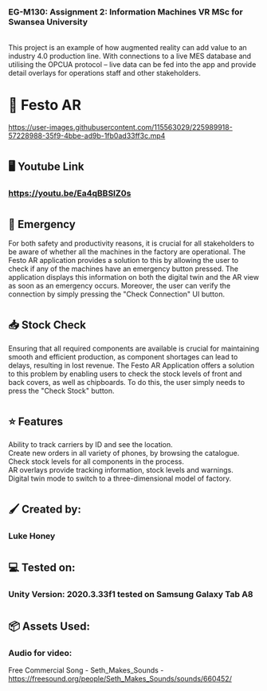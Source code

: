 
### EG-M130: Assignment 2: Information Machines VR MSc for Swansea University 
<br/>
This project is an example of how augmented reality can add value to an industry 4.0 production line. With connections to a live MES database and utilising the OPCUA protocol – live data can be fed into the app and provide detail overlays for operations staff and other stakeholders. <br/>

# :iphone: Festo AR



https://user-images.githubusercontent.com/115563029/225989918-57228988-35f9-4bbe-ad9b-1fb0ad33ff3c.mp4




#
## :desktop_computer: Youtube Link
### https://youtu.be/Ea4qBBSlZ0s
#
## :rotating_light: Emergency 
For both safety and productivity reasons, it is crucial for all stakeholders to be aware of whether all the machines in the factory are operational. The Festo AR application provides a solution to this by allowing the user to check if any of the machines have an emergency button pressed. The application displays this information on both the digital twin and the AR view as soon as an emergency occurs. Moreover, the user can verify the connection by simply pressing the "Check Connection" UI button.
#
## :inbox_tray: Stock Check
Ensuring that all required components are available is crucial for maintaining smooth and efficient production, as component shortages can lead to delays, resulting in lost revenue. The Festo AR Application offers a solution to this problem by enabling users to check the stock levels of front and back covers, as well as chipboards. To do this, the user simply needs to press the "Check Stock" button.
#
## :star: Features
Ability to track carriers by ID and see the location.<br/>
Create new orders in all variety of phones, by browsing the catalogue.<br/>
Check stock levels for all components in the process.<br/>
AR overlays provide tracking information, stock levels and warnings.<br/>
Digital twin mode to switch to a three-dimensional model of factory.<br/>

#
## :paintbrush: Created by:
### Luke Honey
#
## :computer: Tested on:
### Unity Version: 2020.3.33f1 tested on Samsung Galaxy Tab A8
#
## 	:package: Assets Used:
### Audio for video:
Free Commercial Song - Seth_Makes_Sounds - https://freesound.org/people/Seth_Makes_Sounds/sounds/660452/ <br/>
#
